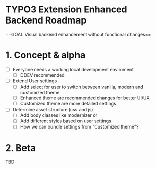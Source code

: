# TYPO3 Extension Enhanced Backend Roadmap

==GOAL Visual backend enhancement without functional changes==

# 1. Concept & alpha

- [ ] Everyone needs a working local development enviroment
  - [ ] DDEV recommended
- [ ] Extend User settings
  - [ ] Add select for user to switch between vanilla, modern and customized theme
  - [ ] Enhanced theme are recommended changes for better UI/UX
  - [ ] Customized theme are more detailed settings
- [ ] Determine asset structure (css and js)
  - [ ] Add body classes like modernizer or
  - [ ] Add different styles based on user settings
  - [ ] How we can bundle settings from "Customized theme"?

# 2. Beta

TBD
